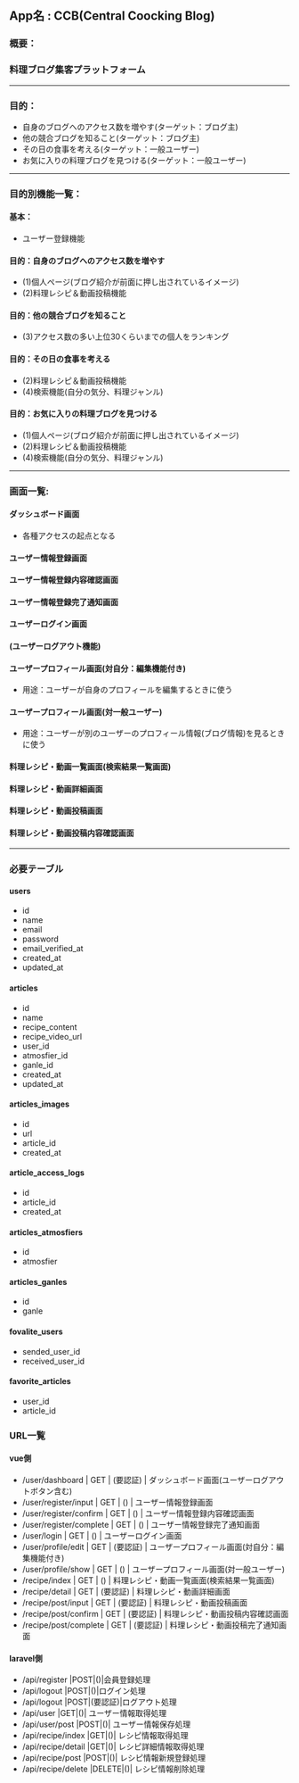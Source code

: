 ## App名 : CCB(Central Coocking Blog)
### 概要：
### 料理ブログ集客プラットフォーム

----------------------------------------------------------

### 目的：
- 自身のブログへのアクセス数を増やす(ターゲット：ブログ主)
- 他の競合ブログを知ること(ターゲット：ブログ主)
- その日の食事を考える(ターゲット：一般ユーザー)
- お気に入りの料理ブログを見つける(ターゲット：一般ユーザー)

----------------------------------------------------------

### 目的別機能一覧：
#### 基本：
  - ユーザー登録機能

#### 目的：自身のブログへのアクセス数を増やす
  - (1)個人ページ(ブログ紹介が前面に押し出されているイメージ)
  - (2)料理レシピ＆動画投稿機能

#### 目的：他の競合ブログを知ること
  - (3)アクセス数の多い上位30くらいまでの個人をランキング

#### 目的：その日の食事を考える
  - (2)料理レシピ＆動画投稿機能
  - (4)検索機能(自分の気分、料理ジャンル)

#### 目的：お気に入りの料理ブログを見つける
  - (1)個人ページ(ブログ紹介が前面に押し出されているイメージ)
  - (2)料理レシピ＆動画投稿機能
  - (4)検索機能(自分の気分、料理ジャンル)

----------------------------------------------------------

### 画面一覧:
#### ダッシュボード画面
  - 各種アクセスの起点となる

#### ユーザー情報登録画面
#### ユーザー情報登録内容確認画面
#### ユーザー情報登録完了通知画面
#### ユーザーログイン画面
#### (ユーザーログアウト機能)

#### ユーザープロフィール画面(対自分：編集機能付き)
  - 用途：ユーザーが自身のプロフィールを編集するときに使う
#### ユーザープロフィール画面(対一般ユーザー)
  - 用途：ユーザーが別のユーザーのプロフィール情報(ブログ情報)を見るときに使う

#### 料理レシピ・動画一覧画面(検索結果一覧画面)
#### 料理レシピ・動画詳細画面
#### 料理レシピ・動画投稿画面
#### 料理レシピ・動画投稿内容確認画面

----------------------------------------------------------

### 必要テーブル
#### users
- id
- name
- email
- password
- email_verified_at
- created_at
- updated_at
#### articles
- id
- name
- recipe_content
- recipe_video_url
- user_id
- atmosfier_id
- ganle_id
- created_at
- updated_at
#### articles_images
- id
- url
- article_id
- created_at
#### article_access_logs
- id
- article_id
- created_at
#### articles_atmosfiers
- id
- atmosfier
#### articles_ganles
- id
- ganle
#### fovalite_users
- sended_user_id
- received_user_id
#### favorite_articles
- user_id
- article_id



### URL一覧
#### vue側
- /user/dashboard             | GET | (要認証) | ダッシュボード画面(ユーザーログアウトボタン含む)
- /user/register/input        | GET | () | ユーザー情報登録画面
- /user/register/confirm      | GET | () | ユーザー情報登録内容確認画面
- /user/register/complete     | GET | () | ユーザー情報登録完了通知画面
- /user/login                 | GET | () | ユーザーログイン画面
- /user/profile/edit          | GET | (要認証) | ユーザープロフィール画面(対自分：編集機能付き)
- /user/profile/show          | GET | () | ユーザープロフィール画面(対一般ユーザー)
- /recipe/index               | GET | () | 料理レシピ・動画一覧画面(検索結果一覧画面)
- /recipe/detail              | GET | (要認証) | 料理レシピ・動画詳細画面
- /recipe/post/input          | GET | (要認証) | 料理レシピ・動画投稿画面
- /recipe/post/confirm        | GET | (要認証) | 料理レシピ・動画投稿内容確認画面
- /recipe/post/complete       | GET | (要認証) | 料理レシピ・動画投稿完了通知画面

#### laravel側
- /api/register               |POST|()|会員登録処理　
- /api/logout                 |POST|()|ログイン処理　
- /api/logout                 |POST|(要認証)|ログアウト処理
- /api/user                   |GET|()| ユーザー情報取得処理　
- /api/user/post              |POST|()| ユーザー情報保存処理
- /api/recipe/index           |GET|()| レシピ情報取得処理
- /api/recipe/detail          |GET|()| レシピ詳細情報取得処理
- /api/recipe/post            |POST|()| レシピ情報新規登録処理
- /api/recipe/delete          |DELETE|()| レシピ情報削除処理　

